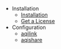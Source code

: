 <!-- _navbar.md -->

* Installation
  * [Installation](/installation/)
  * [Get a License](https://try.aqipro.com)  
* Configuration
  * [aqilink](/configuration/aqilink/)
  * [aqishare](/configuration/aqishare/)